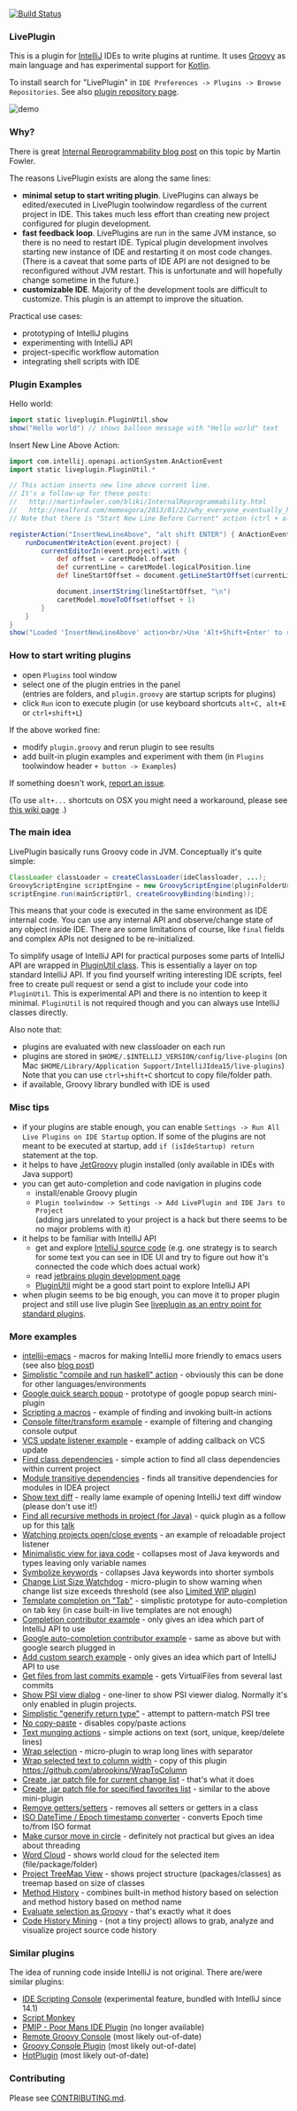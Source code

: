 [![Build Status](https://travis-ci.org/dkandalov/live-plugin.svg?branch=master)](https://travis-ci.org/dkandalov/live-plugin)

### LivePlugin

This is a plugin for [IntelliJ](https://github.com/JetBrains/intellij-community) IDEs to write plugins at runtime. 
It uses [Groovy](http://groovy.codehaus.org/) as main language and has experimental support for [Kotlin](http://kotlinlang.org).

To install search for "LivePlugin" in `IDE Preferences -> Plugins -> Browse Repositories`.
See also [plugin repository page](http://plugins.jetbrains.com/plugin/7282).


<img src="https://raw.github.com/dkandalov/live-plugin/master/live-plugin-demo.gif" alt="demo" title="demo" align="center"/>


### Why?
There is great [Internal Reprogrammability blog post](http://martinfowler.com/bliki/InternalReprogrammability.html)
on this topic by Martin Fowler. 

The reasons LivePlugin exists are along the same lines:
 - **minimal setup to start writing plugin**.
   LivePlugins can always be edited/executed in LivePlugin toolwindow regardless of the current project in IDE.
   This takes much less effort than creating new project configured for plugin development.
 - **fast feedback loop**.
   LivePlugins are run in the same JVM instance, so there is no need to restart IDE.
   Typical plugin development involves starting new instance of IDE and restarting it on most code changes.
   (There is a caveat that some parts of IDE API are not designed to be reconfigured without JVM restart.
   This is unfortunate and will hopefully change sometime in the future.)
 - **customizable IDE**.
   Majority of the development tools are difficult to customize.
   This plugin is an attempt to improve the situation.

Practical use cases:
 - prototyping of IntelliJ plugins
 - experimenting with IntelliJ API
 - project-specific workflow automation
 - integrating shell scripts with IDE
 

### Plugin Examples
Hello world:
```groovy
import static liveplugin.PluginUtil.show
show("Hello world") // shows balloon message with "Hello world" text
```
Insert New Line Above Action:
```groovy
import com.intellij.openapi.actionSystem.AnActionEvent
import static liveplugin.PluginUtil.*

// This action inserts new line above current line.
// It's a follow-up for these posts:
//   http://martinfowler.com/bliki/InternalReprogrammability.html
//   http://nealford.com/memeagora/2013/01/22/why_everyone_eventually_hates_maven.html
// Note that there is "Start New Line Before Current" action (ctrl + alt + enter) which does almost the same thing.

registerAction("InsertNewLineAbove", "alt shift ENTER") { AnActionEvent event ->
	runDocumentWriteAction(event.project) {
		currentEditorIn(event.project).with {
			def offset = caretModel.offset
			def currentLine = caretModel.logicalPosition.line
			def lineStartOffset = document.getLineStartOffset(currentLine)

			document.insertString(lineStartOffset, "\n")
			caretModel.moveToOffset(offset + 1)
		}
	}
}
show("Loaded 'InsertNewLineAbove' action<br/>Use 'Alt+Shift+Enter' to run it")
```


### How to start writing plugins
 - open `Plugins` tool window
 - select one of the plugin entries in the panel<br/>
   (entries are folders, and `plugin.groovy` are startup scripts for plugins)
 - click `Run` icon to execute plugin (or use keyboard shortcuts `alt+C, alt+E` or `ctrl+shift+L`)

If the above worked fine:
 - modify `plugin.groovy` and rerun plugin to see results
 - add built-in plugin examples and experiment with them 
   (in `Plugins` toolwindow header `+ button -> Examples`) 

If something doesn't work, [report an issue](https://github.com/dkandalov/live-plugin/issues).

(To use `alt+...` shortcuts on OSX you might need a workaround, please see
[this wiki page](https://github.com/dkandalov/live-plugin/wiki/Alt-keyboard-shortcuts-on-osx)
.)


### The main idea
LivePlugin basically runs Groovy code in JVM. Conceptually it's quite simple:
```java
ClassLoader classLoader = createClassLoader(ideClassloader, ...);
GroovyScriptEngine scriptEngine = new GroovyScriptEngine(pluginFolderUrl, classLoader);
scriptEngine.run(mainScriptUrl, createGroovyBinding(binding));
```
This means that your code is executed in the same environment as IDE internal code.
You can use any internal API and observe/change state of any object inside IDE.
There are some limitations of course, like `final` fields and complex APIs not designed to be re-initialized. 

To simplify usage of IntelliJ API for practical purposes some parts of IntelliJ API are wrapped in 
[PluginUtil class](https://github.com/dkandalov/live-plugin/blob/master/src/plugin-util-groovy/liveplugin/PluginUtil.groovy).
This is essentially a layer on top standard IntelliJ API. 
If you find yourself writing interesting IDE scripts, feel free to create pull request or send a gist
to include your code into `PluginUtil`. This is experimental API and there is no intention to keep it minimal.
`PluginUtil` is not required though and you can always use IntelliJ classes directly.
  
Also note that:
 - plugins are evaluated with new classloader on each run
 - plugins are stored in `$HOME/.$INTELLIJ_VERSION/config/live-plugins`
(on Mac `$HOME/Library/Application Support/IntelliJIdea15/live-plugins`)
Note that you can use `ctrl+shift+C` shortcut to copy file/folder path.
 - if available, Groovy library bundled with IDE is used


### Misc tips
 - if your plugins are stable enough, you can enable `Settings -> Run All Live Plugins on IDE Startup` option.
 If some of the plugins are not meant to be executed at startup, add `if (isIdeStartup) return` statement at the top.
 - it helps to have [JetGroovy](http://plugins.jetbrains.com/plugin/1524?pr=idea) plugin installed (only available in IDEs with Java support)
 - you can get auto-completion and code navigation in plugins code
	- install/enable Groovy plugin
    - `Plugin toolwindow -> Settings -> Add LivePlugin and IDE Jars to Project`<br/> 
    (adding jars unrelated to your project is a hack but there seems to be no major problems with it)
 - it helps to be familiar with IntelliJ API
	 - get and explore [IntelliJ source code](https://github.com/JetBrains/intellij-community)
	 (e.g. one strategy is to search for some text you can see in IDE UI and try to figure out how it's connected the code which does actual work)
     - read [jetbrains plugin development page](http://www.jetbrains.org/intellij/sdk/docs/)
     - [PluginUtil](https://github.com/dkandalov/live-plugin/blob/master/src/plugin-util-groovy/liveplugin/PluginUtil.groovy)
       might be a good start point to explore IntelliJ API
 - when plugin seems to be big enough, you can move it to proper plugin project and still use live plugin
 See [liveplugin as an entry point for standard plugins](https://github.com/dkandalov/live-plugin/wiki/Liveplugin-as-an-entry-point-for-standard-plugins).


### More examples
 - [intellij-emacs](https://github.com/kenfox/intellij-emacs) - macros for making IntelliJ more friendly to emacs users (see also [blog post](http://spin.atomicobject.com/2014/08/07/intellij-emacs/))
 - [Simplistic "compile and run haskell" action](https://gist.github.com/dkandalov/11051113) - obviously this can be done for other languages/environments
 - [Google quick search popup](https://gist.github.com/dkandalov/277800d12ecbfc533fcd) - prototype of google popup search mini-plugin
 - [Scripting a macros](https://github.com/dkandalov/live-plugin/wiki/Scripting-a-macros) - example of finding and invoking built-in actions
 - [Console filter/transform example](https://github.com/dkandalov/live-plugin/wiki/Console-filtering) - example of filtering and changing console output
 - [VCS update listener example](https://gist.github.com/dkandalov/8840509) - example of adding callback on VCS update
 - [Find class dependencies](https://gist.github.com/dkandalov/6976133) - simple action to find all class dependencies within current project
 - [Module transitive dependencies](https://gist.github.com/dkandalov/80d8d4f71bef54290a71) - finds all transitive dependencies for modules in IDEA project
 - [Show text diff](https://gist.github.com/dkandalov/6728950) - really lame example of opening IntelliJ text diff window (please don't use it!)
 - [Find all recursive methods in project (for Java)](https://gist.github.com/dkandalov/7248184) - quick plugin as a follow up for this [talk](http://skillsmatter.com/podcast/nosql/using-graphs-for-source-code-analysis)
 - [Watching projects open/close events](https://gist.github.com/dkandalov/6427087) - an example of reloadable project listener
 - [Minimalistic view for java code](https://gist.github.com/dkandalov/708664109a37c3c0ff15) - collapses most of Java keywords and types leaving only variable names
 - [Symbolize keywords](https://gist.github.com/dkandalov/5553999) - collapses Java keywords into shorter symbols
 - [Change List Size Watchdog](https://gist.github.com/dkandalov/5004622) - micro-plugin to show warning when change list size exceeds threshold (see also [Limited WIP plugin](https://github.com/dkandalov/limited-wip))
 - [Template completion on "Tab"](https://gist.github.com/dkandalov/5222759) - simplistic prototype for auto-completion on tab key (in case built-in live templates are not enough)
 - [Completion contributor example](https://gist.github.com/dkandalov/5977888) - only gives an idea which part of IntelliJ API to use
 - [Google auto-completion contributor example](https://github.com/dkandalov/live-plugin/wiki/Google-auto-complete) - same as above but with google search plugged in
 - [Add custom search example](https://gist.github.com/dkandalov/5956923) - only gives an idea which part of IntelliJ API to use
 - [Get files from last commits example](https://gist.github.com/dkandalov/5984577) - gets VirtualFiles from several last commits
 - [Show PSI view dialog](https://gist.github.com/dkandalov/5979943) - one-liner to show PSI viewer dialog. Normally it's only enabled in plugin projects.
 - [Simplistic "generify return type"](https://gist.github.com/dkandalov/5992191) - attempt to pattern-match PSI tree
 - [No copy-paste](https://gist.github.com/dkandalov/5430282) - disables copy/paste actions
 - [Text munging actions](https://gist.github.com/dkandalov/34daca651fb3fbb9b33f) - simple actions on text (sort, unique, keep/delete lines)
 - [Wrap selection](https://gist.github.com/dkandalov/5129543) - micro-plugin to wrap long lines with separator
 - [Wrap selected text to column width](https://gist.github.com/dkandalov/5557393) - copy of this plugin https://github.com/abrookins/WrapToColumn
 - [Create .jar patch file for current change list](https://gist.github.com/dkandalov/5502872) - that's what it does
 - [Create .jar patch file for specified favorites list](https://gist.github.com/chanshuikay/9850327817fbedceba75) - similar to the above mini-plugin
 - [Remove getters/setters](https://gist.github.com/dkandalov/5476562) - removes all setters or getters in a class
 - [ISO DateTime / Epoch timestamp converter](https://gist.github.com/xhanin/4948901) - converts Epoch time to/from ISO format
 - [Make cursor move in circle](https://gist.github.com/dkandalov/11326385) - definitely not practical but gives an idea about threading
 - [Word Cloud](https://github.com/dkandalov/intellij-wordcloud) - shows world cloud for the selected item (file/package/folder)
 - [Project TreeMap View](https://github.com/dkandalov/project-treemap) - shows project structure (packages/classes) as treemap based on size of classes
 - [Method History](https://github.com/dkandalov/history-slider-plugin) - combines built-in method history based on selection and method history based on method name
 - [Evaluate selection as Groovy](https://gist.github.com/dkandalov/5024580) - that's exactly what it does
 - [Code History Mining](https://github.com/dkandalov/code-history-mining) - (not a tiny project) allows to grab, analyze and visualize project source code history


### Similar plugins
The idea of running code inside IntelliJ is not original. 
There are/were similar plugins:
 - [IDE Scripting Console](https://youtrack.jetbrains.com/issue/IDEA-138252) (experimental feature, bundled with IntelliJ since 14.1)
 - [Script Monkey](http://plugins.intellij.net/plugin?pr=idea&pluginId=3674)
 - [PMIP - Poor Mans IDE Plugin](http://plugins.intellij.net/plugin/?idea&pluginId=4571) (no longer available)
 - [Remote Groovy Console](http://plugins.intellij.net/plugin/?id=5373) (most likely out-of-date)
 - [Groovy Console Plugin](http://plugins.intellij.net/plugin?pr=idea&pluginId=4660) (most likely out-of-date)
 - [HotPlugin](http://plugins.intellij.net/plugin?pr=idea&pluginId=1020) (most likely out-of-date)


### Contributing
Please see [CONTRIBUTING.md](https://github.com/dkandalov/live-plugin/blob/master/CONTRIBUTING.md).
